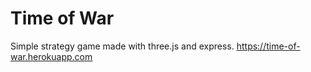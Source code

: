 # Time of War
Simple strategy game made with three.js and express.
https://time-of-war.herokuapp.com
